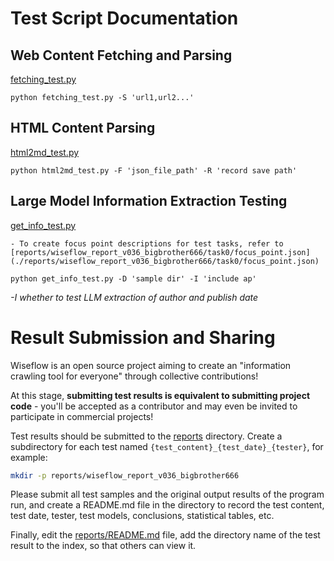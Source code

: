 # Test Script Documentation

## Web Content Fetching and Parsing

[fetching_test.py](./fetching_test.py)

```
python fetching_test.py -S 'url1,url2...'
```

## HTML Content Parsing

[html2md_test.py](./html2md_test.py)

```
python html2md_test.py -F 'json_file_path' -R 'record save path'
```

## Large Model Information Extraction Testing

[get_info_test.py](./get_info_test.py)

    - To create focus point descriptions for test tasks, refer to [reports/wiseflow_report_v036_bigbrother666/task0/focus_point.json](./reports/wiseflow_report_v036_bigbrother666/task0/focus_point.json)

```
python get_info_test.py -D 'sample dir' -I 'include ap'
```

*-I whether to test LLM extraction of author and publish date*

# Result Submission and Sharing

Wiseflow is an open source project aiming to create an "information crawling tool for everyone" through collective contributions!

At this stage, **submitting test results is equivalent to submitting project code** - you'll be accepted as a contributor and may even be invited to participate in commercial projects!

Test results should be submitted to the [reports](./reports) directory. Create a subdirectory for each test named `{test_content}_{test_date}_{tester}`, for example:

```bash
mkdir -p reports/wiseflow_report_v036_bigbrother666
```

Please submit all test samples and the original output results of the program run, and create a README.md file in the directory to record the test content, test date, tester, test models, conclusions, statistical tables, etc.

Finally, edit the [reports/README.md](./reports/README.md) file, add the directory name of the test result to the index, so that others can view it.
